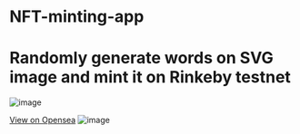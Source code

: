 # NFT-minting-app


# Randomly generate words on SVG image and mint it on Rinkeby testnet
![image](https://user-images.githubusercontent.com/8788481/143182946-55fa2758-48c9-495f-94d6-03f944d476bd.png)


[View on Opensea](https://testnets.opensea.io/collection/squarenft-qcnidaftkp)
![image](https://user-images.githubusercontent.com/8788481/143180469-caf1ab6e-139c-40dc-9803-0dc79f3041ea.png)

